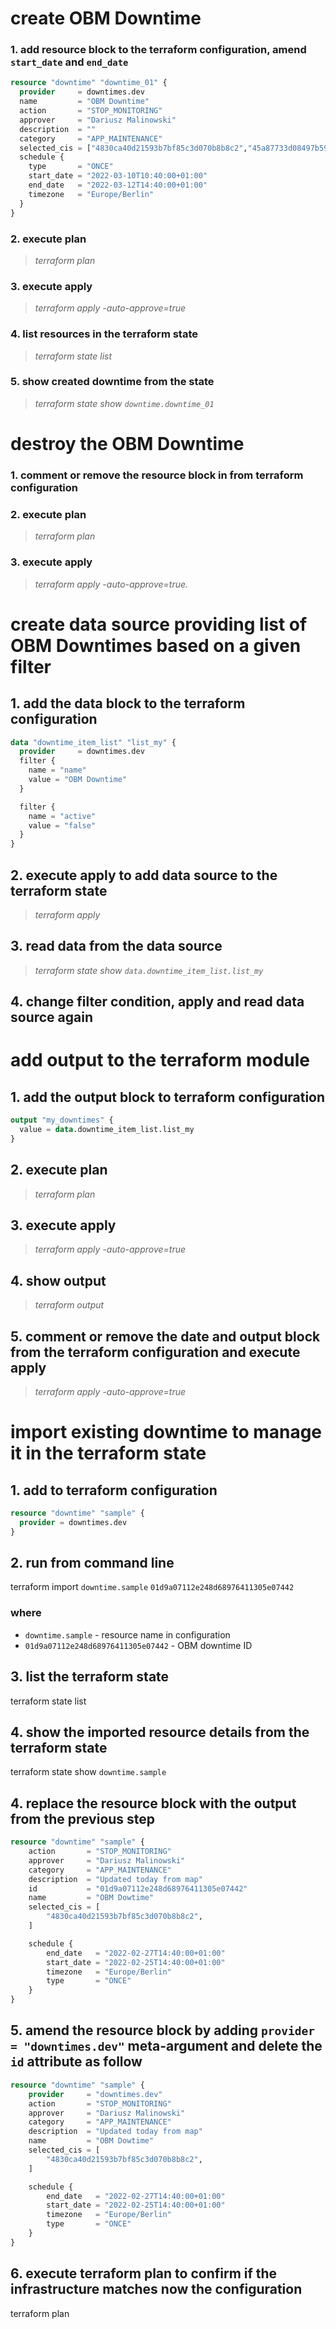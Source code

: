 # create OBM Downtime

### 1. add resource block to the terraform configuration, amend `start_date` and `end_date` 

```terraform
resource "downtime" "downtime_01" {
  provider     = downtimes.dev
  name         = "OBM Downtime"
  action       = "STOP_MONITORING"
  approver     = "Dariusz Malinowski"
  description  = ""
  category     = "APP_MAINTENANCE"
  selected_cis = ["4830ca40d21593b7bf85c3d070b8b8c2","45a87733d08497b5963608756d47eae1","471b3e8f086f6aeb90dae487c512aacc"]
  schedule {
    type       = "ONCE"
    start_date = "2022-03-10T10:40:00+01:00"
    end_date   = "2022-03-12T14:40:00+01:00"
    timezone   = "Europe/Berlin"
  }
}
````

### 2. execute plan

> *terraform plan*

### 3. execute apply

> *terraform apply -auto-approve=true*

### 4. list resources in the terraform state

> *terraform state list*

### 5. show created downtime from the state

> *terraform state show `downtime.downtime_01`*



# destroy the OBM Downtime

### 1. comment or remove the resource block in from terraform configuration

### 2. execute plan

> *terraform plan*

### 3. execute apply

> *terraform apply -auto-approve=true.*

# create data source providing list of OBM Downtimes based on a given filter

## 1. add the data block to the terraform configuration  

```terraform
data "downtime_item_list" "list_my" {
  provider     = downtimes.dev
  filter {
    name = "name"
    value = "OBM Downtime"
  }

  filter {
    name = "active"
    value = "false"
  }
}
```
## 2. execute apply to add data source to the terraform state

> *terraform apply*

## 3. read data from the data source

> *terraform state show `data.downtime_item_list.list_my`*

## 4. change filter condition, apply and read data source again


# add output to the terraform module

## 1. add the output block to terraform configuration

```terraform
output "my_downtimes" {
  value = data.downtime_item_list.list_my
}
```
## 2. execute plan

> *terraform plan*

## 3. execute apply 

> *terraform apply -auto-approve=true*

## 4. show output

> *terraform output*

## 5. comment or remove the date and output block from the terraform configuration and execute apply

> *terraform apply -auto-approve=true*

# import existing downtime to manage it in the terraform state

## 1. add to terraform configuration

```terraform
resource "downtime" "sample" {
  provider = downtimes.dev
}
```
## 2. run from command line

terraform import `downtime.sample` `01d9a07112e248d68976411305e07442`

### where

- `downtime.sample` - resource name in configuration
- `01d9a07112e248d68976411305e07442` - OBM downtime ID

## 3. list the terraform state

terraform state list

## 4. show the imported resource details from the terraform state

terraform state show `downtime.sample`

## 4. replace the resource block with the output from the previous step

```terraform
resource "downtime" "sample" {
    action       = "STOP_MONITORING"
    approver     = "Dariusz Malinowski"
    category     = "APP_MAINTENANCE"
    description  = "Updated today from map"
    id           = "01d9a07112e248d68976411305e07442"
    name         = "OBM Dowtime"
    selected_cis = [
        "4830ca40d21593b7bf85c3d070b8b8c2",
    ]

    schedule {
        end_date   = "2022-02-27T14:40:00+01:00"
        start_date = "2022-02-25T14:40:00+01:00"
        timezone   = "Europe/Berlin"
        type       = "ONCE"
    }
}
```
## 5. amend the resource block by adding `provider = "downtimes.dev"` meta-argument and delete the `id` attribute as follow

```terraform
resource "downtime" "sample" {
    provider     = "downtimes.dev"
    action       = "STOP_MONITORING"
    approver     = "Dariusz Malinowski"
    category     = "APP_MAINTENANCE"
    description  = "Updated today from map"
    name         = "OBM Dowtime"
    selected_cis = [
        "4830ca40d21593b7bf85c3d070b8b8c2",
    ]

    schedule {
        end_date   = "2022-02-27T14:40:00+01:00"
        start_date = "2022-02-25T14:40:00+01:00"
        timezone   = "Europe/Berlin"
        type       = "ONCE"
    }
}
```

## 6. execute terraform plan to confirm if the infrastructure matches now the configuration

terraform plan


